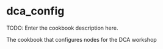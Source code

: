 # dca_config

TODO: Enter the cookbook description here.

The cookbook that configures nodes for the DCA workshop